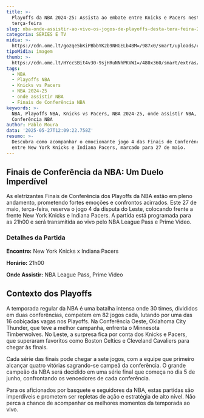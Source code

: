 ```yaml
---
title: >-
  Playoffs da NBA 2024-25: Assista ao embate entre Knicks e Pacers nesta
  terça-feira
slug: nba-onde-assistir-ao-vivo-os-jogos-de-playoffs-desta-tera-feira-2705
categoria: SÉRIES E TV
midia: >-
  https://cdn.ome.lt/gozqe5bKiPBbbYK2b9NHGELb4BM=/987x0/smart/uploads/conteudo/fotos/indiana-pacers-ny-knicks-playoffs-nba.jpg
tipoMidia: imagem
thumb: >-
  https://cdn.ome.lt/HYccSBit4v30-9sjHRuNNhPKVWI=/480x360/smart/extras/conteudos/indiana-pacers-ny-knicks-playoffs-nba-peq.jpg
tags:
  - NBA
  - Playoffs NBA
  - Knicks vs Pacers
  - NBA 2024-25
  - onde assistir NBA
  - Finais de Conferência NBA
keywords: >-
  NBA, Playoffs NBA, Knicks vs Pacers, NBA 2024-25, onde assistir NBA, Finais de
  Conferência NBA
author: Pablo Moura
data: '2025-05-27T12:09:22.758Z'
resumo: >-
  Descubra como acompanhar o emocionante jogo 4 das Finais de Conferência da NBA
  entre New York Knicks e Indiana Pacers, marcado para 27 de maio.
---
```


## Finais de Conferência da NBA: Um Duelo Imperdível

As eletrizantes Finais de Conferência dos Playoffs da NBA estão em pleno andamento, prometendo fortes emoções e confrontos acirrados. Este 27 de maio, terça-feira, reserva o jogo 4 da disputa do Leste, colocando frente a frente New York Knicks e Indiana Pacers. A partida está programada para as 21h00 e será transmitida ao vivo pelo NBA League Pass e Prime Video.

### Detalhes da Partida

**Encontro:** New York Knicks x Indiana Pacers

**Horário:** 21h00

**Onde Assistir:** NBA League Pass, Prime Video

## Contexto dos Playoffs

A temporada regular da NBA é uma batalha intensa onde 30 times, divididos em duas conferências, competem em 82 jogos cada, lutando por uma das 16 cobiçadas vagas nos Playoffs. Na Conferência Oeste, Oklahoma City Thunder, que teve a melhor campanha, enfrenta o Minnesota Timberwolves. No Leste, a surpresa fica por conta dos Knicks e Pacers, que superaram favoritos como Boston Celtics e Cleveland Cavaliers para chegar às finais.

Cada série das finais pode chegar a sete jogos, com a equipe que primeiro alcançar quatro vitórias sagrando-se campeã da conferência. O grande campeão da NBA será decidido em uma série final que começa no dia 5 de junho, confrontando os vencedores de cada conferência.

Para os aficionados por basquete e seguidores da NBA, estas partidas são imperdíveis e prometem ser repletas de ação e estratégia de alto nível. Não perca a chance de acompanhar os melhores momentos da temporada ao vivo.
